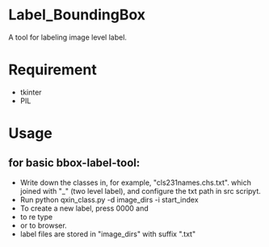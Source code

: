 # Label_BoundingBox
A tool for labeling image level label.

# Requirement
- tkinter
- PIL

# Usage
## for basic bbox-label-tool:
- Write down the classes in, for example, "cls231names.chs.txt". which joined with "_" (two level label), and configure the txt path in src scripyt.
- Run python qxin_class.py -d image_dirs -i start_index
- To create a new label, press 0000 and <return>
- <backspace> to re type
- <left> or <right> to browser.
- label files are stored in "image_dirs" with suffix ".txt"
